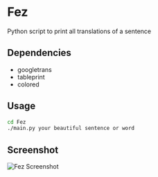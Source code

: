 # Fez
Python script to print all translations of a sentence


## Dependencies

* googletrans
* tableprint
* colored

## Usage

```sh
cd Fez
./main.py your beautiful sentence or word
```

## Screenshot

![Fez Screenshot](https://i.imgur.com/v8lxOHI.png)

